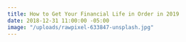 ```yaml
---
title: How to Get Your Financial Life in Order in 2019
date: 2018-12-31 11:00:00 -05:00
image: "/uploads/rawpixel-633847-unsplash.jpg"
---
```


